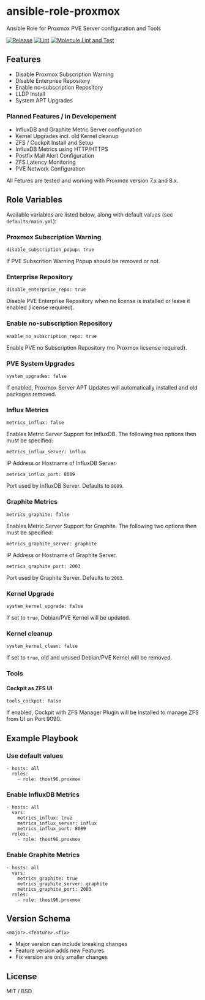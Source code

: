 # ansible-role-proxmox
Ansible Role for Proxmox PVE Server configuration and Tools

[![Release](https://github.com/thost96/ansible-role-proxmox/actions/workflows/release.yml/badge.svg)](https://github.com/thost96/ansible-role-proxmox/actions/workflows/release.yml)
[![Lint](https://github.com/thost96/ansible-role-proxmox/actions/workflows/lint.yml/badge.svg)](https://github.com/thost96/ansible-role-proxmox/actions/workflows/lint.yml)
[![Molecule Lint and Test](https://github.com/thost96/ansible-role-proxmox/actions/workflows/molecule.yml/badge.svg)](https://github.com/thost96/ansible-role-proxmox/actions/workflows/molecule.yml)

## Features
* Disable Proxmox Subscription Warning
* Disable Enterprise Repository
* Enable no-subscription Repository
* LLDP Install
* System APT Upgrades

### Planned Features / in Developement
* InfluxDB and Graphite Metric Server configuration
* Kernel Upgrades incl. old Kernel cleanup
* ZFS / Cockpit Install and Setup
* InfluxDB Metrics using HTTP/HTTPS
* Postfix Mail Alert Configuration
* ZFS Latency Monitoring
* PVE Network Configuration

All Fetures are tested and working with Proxmox version 7.x and 8.x.

## Role Variables

Available variables are listed below, along with default values (see `defaults/main.yml`):

### Proxmox Subscription Warning

    disable_subscription_popup: true

If PVE Subscrition Warning Popup should be removed or not.

### Enterprise Repository

    disable_enterprise_repo: true

Disable PVE Enterprise Repository when no license is installed or leave it enabled (license required).

### Enable no-subscription Repository

    enable_no_subscription_repo: true

Enable PVE no Subscription Repository (no Proxmox licsense required).

### PVE System Upgrades

    system_upgrades: false

If enabled, Proxmox Server APT Updates will automatically installed and old packages removed.

### Influx Metrics

    metrics_influx: false

Enables Metric Server Support for InfluxDB. The following two options then must be specified:

    metrics_influx_server: influx

IP Address or Hostname of InfluxDB Server.

    metrics_influx_port: 8089

Port used by InfluxDB Server. Defaults to `8089`.

### Graphite Metrics

    metrics_graphite: false

Enables Metric Server Support for Graphite. The following two options then must be specified:

    metrics_graphite_server: graphite

IP Address or Hostname of Graphite Server.

    metrics_graphite_port: 2003

Port used by Graphite Server. Defaults to `2003`.

### Kernel Upgrade

    system_kernel_upgrade: false

If set to `true`, Debian/PVE Kernel will be updated.

### Kernel cleanup

    system_kernel_clean: false

If set to `true`, old and unused Debian/PVE Kernel will be removed.

### Tools

#### Cockpit as ZFS UI

    tools_cockpit: false

If enabled, Cockpit with ZFS Manager Plugin will be installed to manage ZFS from UI on Port 9090.

## Example Playbook

### Use default values

    - hosts: all
      roles:
        - role: thost96.proxmox

### Enable InfluxDB Metrics

    - hosts: all
      vars:
        metrics_influx: true
        metrics_influx_server: influx
        metrics_influx_port: 8089
      roles:
        - role: thost96.proxmox

### Enable Graphite Metrics

    - hosts: all
      vars:
        metrics_graphite: true
        metrics_graphite_server: graphite
        metrics_graphite_port: 2003
      roles:
        - role: thost96.proxmox

## Version Schema

    <major>.<feature>.<fix>

* Major version can include breaking changes
* Feature version adds new Features
* Fix version are only smaller changes

## License

MIT / BSD
